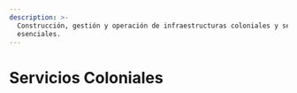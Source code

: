 ```yaml
---
description: >-
  Construcción, gestión y operación de infraestructuras coloniales y servicios
  esenciales.
---
```


# Servicios Coloniales

